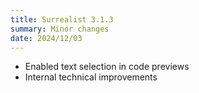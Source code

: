 ```yaml
---
title: Surrealist 3.1.3
summary: Minor changes
date: 2024/12/03
---
```


- Enabled text selection in code previews
- Internal technical improvements